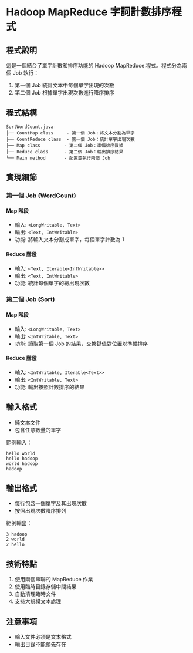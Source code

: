 # Hadoop MapReduce 字詞計數排序程式

## 程式說明
這是一個結合了單字計數和排序功能的 Hadoop MapReduce 程式。程式分為兩個 Job 執行：
1. 第一個 Job 統計文本中每個單字出現的次數
2. 第二個 Job 根據單字出現次數進行降序排序

## 程式結構
```
SortWordCount.java
├── CountMap class     - 第一個 Job：將文本分割為單字
├── CountReduce class  - 第一個 Job：統計單字出現次數
├── Map class         - 第二個 Job：準備排序數據
├── Reduce class      - 第二個 Job：輸出排序結果
└── Main method       - 配置並執行兩個 Job
```

## 實現細節

### 第一個 Job (WordCount)
#### Map 階段
- 輸入: `<LongWritable, Text>`
- 輸出: `<Text, IntWritable>`
- 功能: 將輸入文本分割成單字，每個單字計數為 1

#### Reduce 階段
- 輸入: `<Text, Iterable<IntWritable>>`
- 輸出: `<Text, IntWritable>`
- 功能: 統計每個單字的總出現次數

### 第二個 Job (Sort)
#### Map 階段
- 輸入: `<LongWritable, Text>`
- 輸出: `<IntWritable, Text>`
- 功能: 讀取第一個 Job 的結果，交換鍵值對位置以準備排序

#### Reduce 階段
- 輸入: `<IntWritable, Iterable<Text>>`
- 輸出: `<IntWritable, Text>`
- 功能: 輸出按照計數排序的結果

## 輸入格式
- 純文本文件
- 包含任意數量的單字

範例輸入：
```
hello world
hello hadoop
world hadoop
hadoop
```

## 輸出格式
- 每行包含一個單字及其出現次數
- 按照出現次數降序排列

範例輸出：
```
3 hadoop
2 world
2 hello
```

## 技術特點
1. 使用兩個串聯的 MapReduce 作業
2. 使用臨時目錄存儲中間結果
3. 自動清理臨時文件
4. 支持大規模文本處理

## 注意事項
- 輸入文件必須是文本格式
- 輸出目錄不能預先存在
